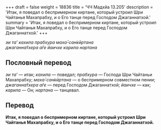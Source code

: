 +++
draft = false
weight = 18836
title = 'ЧЧ Мадхйа 13.205'
description = 'Итак, я поведал о беспримерном киртане, который устроил Шри Чайтанья Махапрабху, и о Его танце перед Господом Джаганнатхой.'
summary = 'Итак, я поведал о беспримерном киртане, который устроил Шри Чайтанья Махапрабху, и о Его танце перед Господом Джаганнатхой.'
+++

_эи та’ кахила прабхура маха̄-сан̇кӣртана  
джаганна̄тхера а̄ге йаичхе карила нартана_

## Пословный перевод

_эи_ _та’_ — итак; _кахила_ — поведал; _прабхура_ — Господа Шри Чайтаньи Махапрабху; _маха̄_\-_сан̇кӣртана_ — о беспримерном совместном пении; _джаганна̄тхера_ _а̄ге_ — перед Господом Джаганнатхой; _йаичхе_ — как; _карила_ — Он; _нартана_ — танцевал.

## Перевод

**Итак, я поведал о беспримерном киртане, который устроил Шри Чайтанья Махапрабху, и о Его танце перед Господом Джаганнатхой.**

